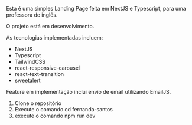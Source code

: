 Esta é uma simples Landing Page feita em NextJS e Typescript, para uma professora de inglês.

O projeto está em desenvolvimento.

As tecnologias implementadas incluem:

<ul>
<li>NextJS</li>
<li>Typescript</li>
<li>TailwindCSS</li>
<li>react-responsive-carousel</li>
<li>react-text-transition</li>
<li>sweetalert</li>
</ul>

Feature em implementação inclui envio de email utilizando EmailJS.

<ol>
<li>Clone o repositório</li>
<li>Execute o comando cd fernanda-santos</li>
<li>execute o comando npm run dev</li>
</ol>
